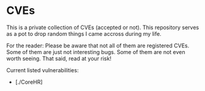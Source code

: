 # CVEs

This is a private collection of CVEs (accepted or not). This repository serves as a pot to drop random things I came accross during my life.

For the reader: Please be aware that not all of them are registered CVEs. Some of them are just not interesting bugs. Some of them are not even worth seeing. That said, read at your risk!

Current listed vulnerabilities:

* [./CoreHR]